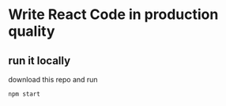 # Write React Code in production quality

## run it locally
download this repo and run
```
npm start
```
